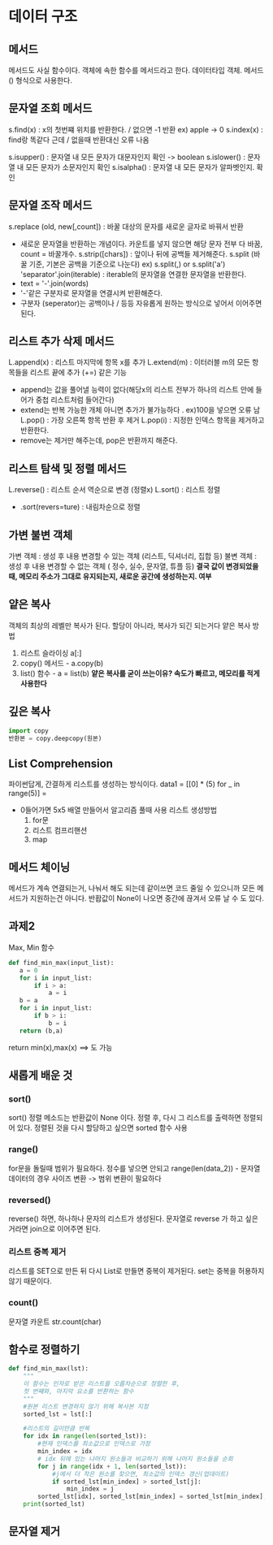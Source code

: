 # 데이터 구조

## 메서드
 메서드도 사실 함수이다.
 객체에 속한 함수를 메서드라고 한다.
 데이터타입 객체. 메서드() 형식으로 사용한다.

## 문자열 조회 메서드
 s.find(x) :  x의 첫번쨰 위치를 반환한다. / 없으면 -1 반환  ex) apple -> 0 
 s.index(x) : find랑 똑같다 근데 / 없을때 반환대신 오류 나옴
 
 s.isupper() : 문자열 내 모든 문자가 대문자인지 확인 -> boolean 
 s.islower() : 문자열 내 모든 문자가 소문자인지 확인
 s.isalpha() : 문자열 내 모든 문자가 알파벳인지. 확인

## 문자열 조작 메서드
  s.replace (old, new[,count]) : 바꿀 대상의 문자를 새로운 글자로 바꿔서 반환
   * 새로운 문자열을 반환하는 개념이다. 카운트를 넣지 않으면 해당 문자 전부 다 바꿈, count = 바꿀개수.
  s.strip([chars]) : 앞이나 뒤에 공백들 제거해준다.
  s.split (바꿀 기준, 기본은 공백을 기준으로 나눈다) ex) s.split(,) or s.split('a')
  'separator'.join(iterable) : iterable의 문자열을 연결한 문자열을 반환한다.
   * text = '-'.join(words)
   * '-'같은 구분자로 문자열을 연결시켜 반환해준다.
   * 구분자 (seperator)는 공백이나 / 등등 자유롭게 원하는 방식으로 넣어서 이어주면 된다.

## 리스트 추가 삭제 메서드
  L.append(x) : 리스트 마지막에 항목 x를 추가
  L.extend(m) : 이터러블 m의 모든 항목들을 리스트 끝에 추가 (+=) 같은 기능
   * append는 값을 풀어낼 능력이 없다(해당x의 리스트 전부가 하나의 리스트 안에 들어가 중첩 리스트처럼 들어간다)
   * extend는 반복 가능한 개체 아니면 추가가 불가능하다 . ex)100을 넣으면 오류 남
  L.pop() : 가장 오른쪽 항목 반환 후 제거
  L.pop(i) : 지정한 인덱스 항목을 제거하고 반환한다.
   * remove는 제거만 해주는데, pop은 반환까지 해준다.

## 리스트 탐색 및 정렬 메서드
  L.reverse() : 리스트 순서 역순으로 변경 (정렬x)
  L.sort() : 리스트 정렬
   * .sort(revers=ture) : 내림차순으로 정렬


## 가변 불변 객체
  가변 객체 : 생성 후 내용 변경할 수 있는 객체 (리스트, 딕셔너리, 집합 등)
  불변 객체 : 생성 후 내용 변경할 수 없는 객체 ( 정수, 실수, 문자열, 튜플 등)
 **결국 값이 변경되었을때, 메모리 주소가 그대로 유지되는지, 새로운 공간에 생성하는지. 여부**

## 얕은 복사
  객체의 최상의 레벨만 복사가 된다.
  할당이 아니라, 복사가 되긴 되는거다
  얕은 복사 방법
   1) 리스트 슬라이싱 a[:]
   2) copy() 메서드 - a.copy(b)
   3) list() 함수 - a = list(b)
  **얕은 복사를 굳이 쓰는이유? 속도가 빠르고, 메모리를 적게 사용한다**

## 깊은 복사
  ``` python
  import copy
  반환본 = copy.deepcopy(원본)
  ```

## List Comprehension
  파이썬답게, 간결하게 리스트를 생성하는 방식이다.
  data1 = [[0] * (5) for _ in range(5)] = 
  * 0들어가면 5x5 배열 만들어서 알고리즘 풀때 사용
  리스트 생성방법
    1) for문
    2) 리스트 컴프리핸션
    3) map 

## 메서드 체이닝
  메서드가 계속 연결되는거,
  나눠서 해도 되는데 같이쓰면 코드 줄일 수 있으니까
  모든 메서드가 지원하는건 아니다.
  반홥값이 None이 나오면 중간에 끊겨서 오류 날 수 도 있다.

## 과제2
 Max, Min 함수
 ```python
 def find_min_max(input_list):
    a = 0
    for i in input_list:
        if i > a:
            a = i
    b = a
    for i in input_list:
        if b > i:
            b = i 
    return (b,a)
  ```
  return min(x),max(x)  ==> 도 가능

## 새롭게 배운 것

### sort()
sort() 정렬 메소드는 반환값이 None 이다.
정렬 후, 다시 그 리스트를 출력하면 정렬되어 있다.
정렬된 것을 다시 할당하고 싶으면 sorted 함수 사용

### range()
for문을 돌릴때 범위가 필요하다. 정수를 넣으면 안되고
range(len(data_2)) - 문자열 데이터의 경우 사이즈 변환 -> 범위 변환이 필요하다

### reversed()
 reverse() 하면, 하나하나 문자의 리스트가 생성된다.
 문자열로 reverse 가 하고 싶은거라면
 join으로 이어주면 된다.

 ### 리스트 중복 제거
  리스트를 SET으로 만든 뒤 다시 List로 만들면 중복이 제거된다.
  set는 중복을 허용하지 않기 때문이다.

### count()
문자열 카운트 str.count(char)

## 함수로 정렬하기
```python
def find_min_max(lst):
    """
    이 함수는 인자로 받은 리스트를 오름차순으로 정렬한 후,
    첫 번쨰와, 마지막 요소를 반환하는 함수
    """
    #원본 리스트 변경하지 않기 위해 복사본 지정
    sorted_lst = lst[:]

    #리스트의 길이만큼 반복
    for idx in range(len(sorted_lst)):
        #현재 인덱스를 최소값으로 인덱스로 가정
        min_index = idx
        # idx 뒤에 있는 나머지 원소들과 비교하기 위해 나머지 원소들을 순회
        for j in range(idx + 1, len(sorted_lst)):
            #j에서 더 작은 원소를 찾으면, 최소값의 인덱스 갱신(업데이트)
            if sorted_lst[min_index] > sorted_lst[j]:
                min_index = j
        sorted_lst[idx], sorted_lst[min_index] = sorted_lst[min_index], sorted_lst[idx] #스왑
    print(sorted_lst)
```

## 문자열 제거